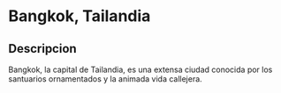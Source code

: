 # Bangkok, Tailandia

## Descripcion
Bangkok, la capital de Tailandia, es una extensa ciudad conocida por los santuarios ornamentados y la animada vida callejera.